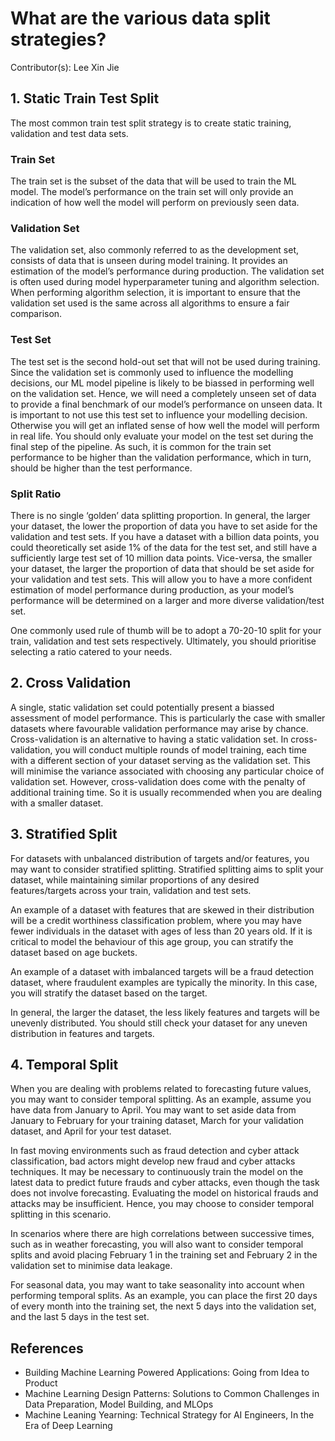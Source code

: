 # What are the various data split strategies?

Contributor(s): Lee Xin Jie


## 1. Static Train Test Split
The most common train test split strategy is to create static training, validation and test data sets.

### Train Set
The train set is the subset of the data that will be used to train the ML model. The model’s performance on the train set will only provide an indication of how well the model will perform on previously seen data.

### Validation Set
The validation set, also commonly referred to as the development set, consists of data that is unseen during model training. It provides an estimation of the model’s performance during production.  The validation set is often used during model hyperparameter tuning and algorithm selection. When performing algorithm selection, it is important to ensure that the validation set used is the same across all algorithms to ensure a fair comparison.

### Test Set
The test set is the second hold-out set that will not be used during training. Since the validation set is commonly used to influence the modelling decisions, our ML model pipeline is likely to be biassed in performing well on the validation set. Hence, we will need a completely unseen set of data to provide a final benchmark of our model’s performance on unseen data. It is important to not use this test set to influence your modelling decision. Otherwise you will get an inflated sense of how well the model will perform in real life. You should only evaluate your model on the test set during the final step of the pipeline. As such, it is common for the train set performance to be higher than the validation performance, which in turn, should be higher than the test performance.

### Split Ratio
There is no single ‘golden’ data splitting proportion. In general, the larger your dataset, the lower the proportion of data you have to set aside for the validation and test sets. If you have a dataset with a billion data points, you could theoretically set aside 1% of the data for the test set, and still have a sufficiently large test set of 10 million data points. Vice-versa, the smaller your dataset, the larger the proportion of data that should be set aside for your validation and test sets. This will allow you to have a more confident estimation of model performance during production, as your model’s performance will be determined on a larger and more diverse validation/test set. 

One commonly used rule of thumb will be to adopt a 70-20-10 split for your train, validation and test sets respectively. Ultimately, you should prioritise selecting a ratio catered to your needs.


## 2. Cross Validation
A single, static validation set could potentially present a biassed assessment of model performance. This is particularly the case with smaller datasets where favourable validation performance may arise by chance. Cross-validation is an alternative to having a static validation set. In cross-validation, you will conduct multiple rounds of model training, each time with a different section of your dataset serving as the validation set. This will minimise the variance associated with choosing any particular choice of validation set. However, cross-validation does come with the penalty of additional training time. So it is usually recommended when you are dealing with a smaller dataset.


## 3. Stratified Split
For datasets with unbalanced distribution of targets and/or features, you may want to consider stratified splitting. Stratified splitting aims to split your dataset, while maintaining similar proportions of any desired features/targets across your train, validation and test sets. 

An example of a dataset with features that are skewed in their distribution will be a credit worthiness classification problem, where you may have fewer individuals in the dataset with ages of less than 20 years old.  If it is critical to model the behaviour of this age group, you can stratify the dataset based on age buckets.

An example of a dataset with imbalanced targets will be a fraud detection dataset, where fraudulent examples are typically the minority. In this case, you will stratify the dataset based on the target.

In general, the larger the dataset, the less likely features and targets will be unevenly distributed. You should still check your dataset for any uneven distribution in features and targets.


## 4. Temporal Split
When you are dealing with problems related to forecasting future values, you may want to consider temporal splitting. As an example, assume you have data from January to April. You may want to set aside data from January to February for your training dataset, March for your validation dataset, and April for your test dataset.

In fast moving environments such as fraud detection and cyber attack classification, bad actors might develop new fraud and cyber attacks techniques. It may be necessary to continuously train the model on the latest data to predict future frauds and cyber attacks, even though the task does not involve forecasting. Evaluating the model on historical frauds and attacks may be insufficient. Hence, you may choose to consider temporal splitting in this scenario.

In scenarios where there are high correlations between successive times, such as in weather forecasting, you will also want to consider temporal splits and avoid placing February 1 in the training set and February 2 in the validation set to minimise data leakage.

For seasonal data, you may want to take seasonality into account when performing temporal splits. As an example, you can place the first 20 days of every month into the training set, the next 5 days into the validation set, and the last 5 days in the test set.


## References

- Building Machine Learning Powered Applications: Going from Idea to Product
- Machine Learning Design Patterns: Solutions to Common Challenges in Data Preparation, Model Building, and MLOps
- Machine Leaning Yearning: Technical Strategy for AI Engineers, In the Era of Deep Learning